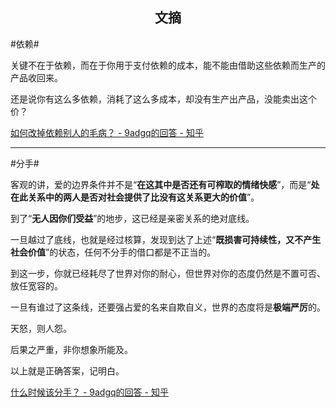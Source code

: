 ## <center>文摘</center>

#依赖#

关键不在于依赖，而在于你用于支付依赖的成本，能不能由借助这些依赖而生产的产品收回来。

还是说你有这么多依赖，消耗了这么多成本，却没有生产出产品，没能卖出这个价？

[如何改掉依赖别人的毛病？ - 9adgq的回答 - 知乎](https://www.zhihu.com/question/653480308/answer/3474895954)

---

#分手#

客观的讲，爱的边界条件并不是“**在这其中是否还有可榨取的情绪快感**”，而是“**处在此关系中的两人是否对社会提供了比没有这关系更大的价值**”。

到了“**无人因你们受益**”的地步，这已经是亲密关系的绝对底线。

一旦越过了底线，也就是经过核算，发现到达了上述“**既损害可持续性，又不产生社会价值**”的状态，任何不分手的借口都是不正当的。

到这一步，你就已经耗尽了世界对你的耐心，但世界对你的态度仍然是不置可否、放任宽容的。

一旦有谁过了这条线，还要强占爱的名来自欺自义，世界的态度将是**极端严厉**的。

天怒，则人怨。

后果之严重，非你想象所能及。

以上就是正确答案，记明白。

[什么时候该分手？ - 9adgq的回答 - 知乎](https://www.zhihu.com/question/23693381/answer/2859180452)